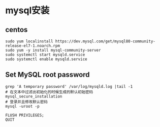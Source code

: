 # mysql安装

## centos

```shell
sudo yum localinstall https://dev.mysql.com/get/mysql80-community-release-el7-1.noarch.rpm
sudo yum -y install mysql-community-server
sudo systemctl start mysqld.service
sudo systemctl enable mysqld.service
```

## Set MySQL root password

```shell
grep 'A temporary password' /var/log/mysqld.log |tail -1
# 在文本中过滤出初始化的时候生成的默认初始密码
mysql_secure_installation
# 登录并且修改默认密码
mysql -uroot -p

FLUSH PRIVILEGES;
QUIT
```
